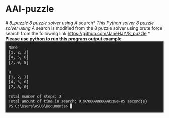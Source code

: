 # AAI-puzzle

*# 8_puzzle*
*8 puzzle solver using A* search*
*This Python solver 8 puzzle solver using A* search is modified from the 8 puzzle solver using brute force search from the following link:https://github.com/JaneHJY/8_puzzle
*
**Please use python to run this program**
**output example**
![GITHUB]( https://github.com/sjcross23/AAI-puzzle/blob/main/output.png "output.png")